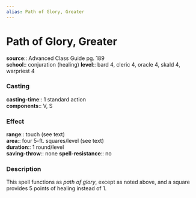 ```yaml
---
alias: Path of Glory, Greater
---
```


# Path of Glory, Greater 

**source**:: Advanced Class Guide pg. 189  
**school**:: conjuration (healing)
**level**:: bard 4, cleric 4, oracle 4, skald 4, warpriest 4

### Casting 

**casting-time**:: 1 standard action  
**components**:: V, S

### Effect 

**range**:: touch (see text)  
**area**:: four 5-ft. squares/level (see text)  
**duration**:: 1 round/level  
**saving-throw**:: none
**spell-resistance**:: no

### Description 

This spell functions as *path of glory*, except as noted above, and a square provides 5 points of healing instead of 1.

